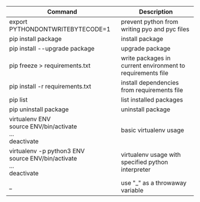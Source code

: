 Command|Description
---|---
export PYTHONDONTWRITEBYTECODE=1|prevent python from writing pyo and pyc files
pip install package|install package
pip install --upgrade package|upgrade package
pip freeze > requirements.txt|write packages in current environment to requirements file
pip install -r requirements.txt|install dependencies from requirements file
pip list|list installed packages
pip uninstall package|uninstall package
virtualenv ENV<br>source ENV/bin/activate<br>...<br>deactivate|basic virtualenv usage
virtualenv -p python3 ENV<br>source ENV/bin/activate<br>...<br>deactivate|virtualenv usage with specified python interpreter
_|use "_" as a throwaway variable

